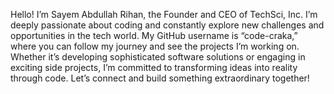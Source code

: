 Hello! I’m Sayem Abdullah Rihan, the Founder and CEO of TechSci, Inc. I’m deeply passionate about coding and constantly explore new challenges and opportunities in the tech world. My GitHub username is “code-craka,” where you can follow my journey and see the projects I’m working on. Whether it’s developing sophisticated software solutions or engaging in exciting side projects, I’m committed to transforming ideas into reality through code. Let’s connect and build something extraordinary together!
